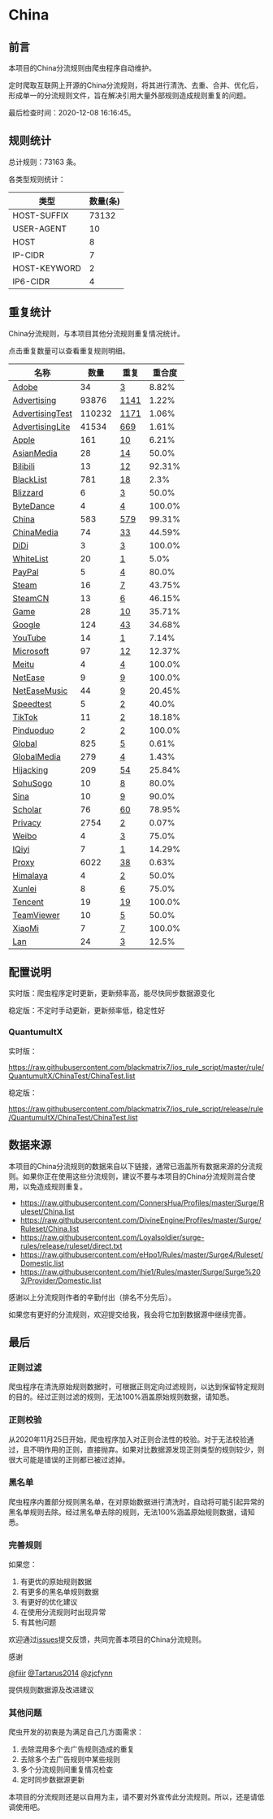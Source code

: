 # China

## 前言

本项目的China分流规则由爬虫程序自动维护。

定时爬取互联网上开源的China分流规则，将其进行清洗、去重、合并、优化后，形成单一的分流规则文件，旨在解决引用大量外部规则造成规则重复的问题。




最后检查时间：2020-12-08 16:16:45。

## 规则统计

总计规则：73163 条。

各类型规则统计：

| 类型 | 数量(条) |
| ---- | ---- |
| HOST-SUFFIX | 73132 |
| USER-AGENT | 10 |
| HOST | 8 |
| IP-CIDR | 7 |
| HOST-KEYWORD | 2 |
| IP6-CIDR | 4 |
## 重复统计

China分流规则，与本项目其他分流规则重复情况统计。

点击重复数量可以查看重复规则明细。

| 名称 | 数量 | 重复 | 重合度 |
| ---- | ---- | ---- | ------ |
|  [Adobe](https://github.com/blackmatrix7/ios_rule_script/tree/master/rule/QuantumultX/Adobe)    | 34   | [3](https://github.com/blackmatrix7/ios_rule_script/tree/master/rule/QuantumultX/ChinaTest/Repeat.list)   |   8.82% |
|  [Advertising](https://github.com/blackmatrix7/ios_rule_script/tree/master/rule/QuantumultX/Advertising)    | 93876   | [1141](https://github.com/blackmatrix7/ios_rule_script/tree/master/rule/QuantumultX/ChinaTest/Repeat.list)   |   1.22% |
|  [AdvertisingTest](https://github.com/blackmatrix7/ios_rule_script/tree/master/rule/QuantumultX/AdvertisingTest)    | 110232   | [1171](https://github.com/blackmatrix7/ios_rule_script/tree/master/rule/QuantumultX/ChinaTest/Repeat.list)   |   1.06% |
|  [AdvertisingLite](https://github.com/blackmatrix7/ios_rule_script/tree/master/rule/QuantumultX/AdvertisingLite)    | 41534   | [669](https://github.com/blackmatrix7/ios_rule_script/tree/master/rule/QuantumultX/ChinaTest/Repeat.list)   |   1.61% |
|  [Apple](https://github.com/blackmatrix7/ios_rule_script/tree/master/rule/QuantumultX/Apple)    | 161   | [10](https://github.com/blackmatrix7/ios_rule_script/tree/master/rule/QuantumultX/ChinaTest/Repeat.list)   |   6.21% |
|  [AsianMedia](https://github.com/blackmatrix7/ios_rule_script/tree/master/rule/QuantumultX/AsianMedia)    | 28   | [14](https://github.com/blackmatrix7/ios_rule_script/tree/master/rule/QuantumultX/ChinaTest/Repeat.list)   |   50.0% |
|  [Bilibili](https://github.com/blackmatrix7/ios_rule_script/tree/master/rule/QuantumultX/Bilibili)    | 13   | [12](https://github.com/blackmatrix7/ios_rule_script/tree/master/rule/QuantumultX/ChinaTest/Repeat.list)   |   92.31% |
|  [BlackList](https://github.com/blackmatrix7/ios_rule_script/tree/master/rule/QuantumultX/BlackList)    | 781   | [18](https://github.com/blackmatrix7/ios_rule_script/tree/master/rule/QuantumultX/ChinaTest/Repeat.list)   |   2.3% |
|  [Blizzard](https://github.com/blackmatrix7/ios_rule_script/tree/master/rule/QuantumultX/Blizzard)    | 6   | [3](https://github.com/blackmatrix7/ios_rule_script/tree/master/rule/QuantumultX/ChinaTest/Repeat.list)   |   50.0% |
|  [ByteDance](https://github.com/blackmatrix7/ios_rule_script/tree/master/rule/QuantumultX/ByteDance)    | 4   | [4](https://github.com/blackmatrix7/ios_rule_script/tree/master/rule/QuantumultX/ChinaTest/Repeat.list)   |   100.0% |
|  [China](https://github.com/blackmatrix7/ios_rule_script/tree/master/rule/QuantumultX/China)    | 583   | [579](https://github.com/blackmatrix7/ios_rule_script/tree/master/rule/QuantumultX/ChinaTest/Repeat.list)   |   99.31% |
|  [ChinaMedia](https://github.com/blackmatrix7/ios_rule_script/tree/master/rule/QuantumultX/ChinaMedia)    | 74   | [33](https://github.com/blackmatrix7/ios_rule_script/tree/master/rule/QuantumultX/ChinaTest/Repeat.list)   |   44.59% |
|  [DiDi](https://github.com/blackmatrix7/ios_rule_script/tree/master/rule/QuantumultX/DiDi)    | 3   | [3](https://github.com/blackmatrix7/ios_rule_script/tree/master/rule/QuantumultX/ChinaTest/Repeat.list)   |   100.0% |
|  [WhiteList](https://github.com/blackmatrix7/ios_rule_script/tree/master/rule/QuantumultX/WhiteList)    | 20   | [1](https://github.com/blackmatrix7/ios_rule_script/tree/master/rule/QuantumultX/ChinaTest/Repeat.list)   |   5.0% |
|  [PayPal](https://github.com/blackmatrix7/ios_rule_script/tree/master/rule/QuantumultX/PayPal)    | 5   | [4](https://github.com/blackmatrix7/ios_rule_script/tree/master/rule/QuantumultX/ChinaTest/Repeat.list)   |   80.0% |
|  [Steam](https://github.com/blackmatrix7/ios_rule_script/tree/master/rule/QuantumultX/Steam)    | 16   | [7](https://github.com/blackmatrix7/ios_rule_script/tree/master/rule/QuantumultX/ChinaTest/Repeat.list)   |   43.75% |
|  [SteamCN](https://github.com/blackmatrix7/ios_rule_script/tree/master/rule/QuantumultX/SteamCN)    | 13   | [6](https://github.com/blackmatrix7/ios_rule_script/tree/master/rule/QuantumultX/ChinaTest/Repeat.list)   |   46.15% |
|  [Game](https://github.com/blackmatrix7/ios_rule_script/tree/master/rule/QuantumultX/Game)    | 28   | [10](https://github.com/blackmatrix7/ios_rule_script/tree/master/rule/QuantumultX/ChinaTest/Repeat.list)   |   35.71% |
|  [Google](https://github.com/blackmatrix7/ios_rule_script/tree/master/rule/QuantumultX/Google)    | 124   | [43](https://github.com/blackmatrix7/ios_rule_script/tree/master/rule/QuantumultX/ChinaTest/Repeat.list)   |   34.68% |
|  [YouTube](https://github.com/blackmatrix7/ios_rule_script/tree/master/rule/QuantumultX/YouTube)    | 14   | [1](https://github.com/blackmatrix7/ios_rule_script/tree/master/rule/QuantumultX/ChinaTest/Repeat.list)   |   7.14% |
|  [Microsoft](https://github.com/blackmatrix7/ios_rule_script/tree/master/rule/QuantumultX/Microsoft)    | 97   | [12](https://github.com/blackmatrix7/ios_rule_script/tree/master/rule/QuantumultX/ChinaTest/Repeat.list)   |   12.37% |
|  [Meitu](https://github.com/blackmatrix7/ios_rule_script/tree/master/rule/QuantumultX/Meitu)    | 4   | [4](https://github.com/blackmatrix7/ios_rule_script/tree/master/rule/QuantumultX/ChinaTest/Repeat.list)   |   100.0% |
|  [NetEase](https://github.com/blackmatrix7/ios_rule_script/tree/master/rule/QuantumultX/NetEase)    | 9   | [9](https://github.com/blackmatrix7/ios_rule_script/tree/master/rule/QuantumultX/ChinaTest/Repeat.list)   |   100.0% |
|  [NetEaseMusic](https://github.com/blackmatrix7/ios_rule_script/tree/master/rule/QuantumultX/NetEaseMusic)    | 44   | [9](https://github.com/blackmatrix7/ios_rule_script/tree/master/rule/QuantumultX/ChinaTest/Repeat.list)   |   20.45% |
|  [Speedtest](https://github.com/blackmatrix7/ios_rule_script/tree/master/rule/QuantumultX/Speedtest)    | 5   | [2](https://github.com/blackmatrix7/ios_rule_script/tree/master/rule/QuantumultX/ChinaTest/Repeat.list)   |   40.0% |
|  [TikTok](https://github.com/blackmatrix7/ios_rule_script/tree/master/rule/QuantumultX/TikTok)    | 11   | [2](https://github.com/blackmatrix7/ios_rule_script/tree/master/rule/QuantumultX/ChinaTest/Repeat.list)   |   18.18% |
|  [Pinduoduo](https://github.com/blackmatrix7/ios_rule_script/tree/master/rule/QuantumultX/Pinduoduo)    | 2   | [2](https://github.com/blackmatrix7/ios_rule_script/tree/master/rule/QuantumultX/ChinaTest/Repeat.list)   |   100.0% |
|  [Global](https://github.com/blackmatrix7/ios_rule_script/tree/master/rule/QuantumultX/Global)    | 825   | [5](https://github.com/blackmatrix7/ios_rule_script/tree/master/rule/QuantumultX/ChinaTest/Repeat.list)   |   0.61% |
|  [GlobalMedia](https://github.com/blackmatrix7/ios_rule_script/tree/master/rule/QuantumultX/GlobalMedia)    | 279   | [4](https://github.com/blackmatrix7/ios_rule_script/tree/master/rule/QuantumultX/ChinaTest/Repeat.list)   |   1.43% |
|  [Hijacking](https://github.com/blackmatrix7/ios_rule_script/tree/master/rule/QuantumultX/Hijacking)    | 209   | [54](https://github.com/blackmatrix7/ios_rule_script/tree/master/rule/QuantumultX/ChinaTest/Repeat.list)   |   25.84% |
|  [SohuSogo](https://github.com/blackmatrix7/ios_rule_script/tree/master/rule/QuantumultX/SohuSogo)    | 10   | [8](https://github.com/blackmatrix7/ios_rule_script/tree/master/rule/QuantumultX/ChinaTest/Repeat.list)   |   80.0% |
|  [Sina](https://github.com/blackmatrix7/ios_rule_script/tree/master/rule/QuantumultX/Sina)    | 10   | [9](https://github.com/blackmatrix7/ios_rule_script/tree/master/rule/QuantumultX/ChinaTest/Repeat.list)   |   90.0% |
|  [Scholar](https://github.com/blackmatrix7/ios_rule_script/tree/master/rule/QuantumultX/Scholar)    | 76   | [60](https://github.com/blackmatrix7/ios_rule_script/tree/master/rule/QuantumultX/ChinaTest/Repeat.list)   |   78.95% |
|  [Privacy](https://github.com/blackmatrix7/ios_rule_script/tree/master/rule/QuantumultX/Privacy)    | 2754   | [2](https://github.com/blackmatrix7/ios_rule_script/tree/master/rule/QuantumultX/ChinaTest/Repeat.list)   |   0.07% |
|  [Weibo](https://github.com/blackmatrix7/ios_rule_script/tree/master/rule/QuantumultX/Weibo)    | 4   | [3](https://github.com/blackmatrix7/ios_rule_script/tree/master/rule/QuantumultX/ChinaTest/Repeat.list)   |   75.0% |
|  [IQiyi](https://github.com/blackmatrix7/ios_rule_script/tree/master/rule/QuantumultX/IQiyi)    | 7   | [1](https://github.com/blackmatrix7/ios_rule_script/tree/master/rule/QuantumultX/ChinaTest/Repeat.list)   |   14.29% |
|  [Proxy](https://github.com/blackmatrix7/ios_rule_script/tree/master/rule/QuantumultX/Proxy)    | 6022   | [38](https://github.com/blackmatrix7/ios_rule_script/tree/master/rule/QuantumultX/ChinaTest/Repeat.list)   |   0.63% |
|  [Himalaya](https://github.com/blackmatrix7/ios_rule_script/tree/master/rule/QuantumultX/Himalaya)    | 4   | [2](https://github.com/blackmatrix7/ios_rule_script/tree/master/rule/QuantumultX/ChinaTest/Repeat.list)   |   50.0% |
|  [Xunlei](https://github.com/blackmatrix7/ios_rule_script/tree/master/rule/QuantumultX/Xunlei)    | 8   | [6](https://github.com/blackmatrix7/ios_rule_script/tree/master/rule/QuantumultX/ChinaTest/Repeat.list)   |   75.0% |
|  [Tencent](https://github.com/blackmatrix7/ios_rule_script/tree/master/rule/QuantumultX/Tencent)    | 19   | [19](https://github.com/blackmatrix7/ios_rule_script/tree/master/rule/QuantumultX/ChinaTest/Repeat.list)   |   100.0% |
|  [TeamViewer](https://github.com/blackmatrix7/ios_rule_script/tree/master/rule/QuantumultX/TeamViewer)    | 10   | [5](https://github.com/blackmatrix7/ios_rule_script/tree/master/rule/QuantumultX/ChinaTest/Repeat.list)   |   50.0% |
|  [XiaoMi](https://github.com/blackmatrix7/ios_rule_script/tree/master/rule/QuantumultX/XiaoMi)    | 7   | [7](https://github.com/blackmatrix7/ios_rule_script/tree/master/rule/QuantumultX/ChinaTest/Repeat.list)   |   100.0% |
|  [Lan](https://github.com/blackmatrix7/ios_rule_script/tree/master/rule/QuantumultX/Lan)    | 24   | [3](https://github.com/blackmatrix7/ios_rule_script/tree/master/rule/QuantumultX/ChinaTest/Repeat.list)   |   12.5% |
## 配置说明

实时版：爬虫程序定时更新，更新频率高，能尽快同步数据源变化

稳定版：不定时手动更新，更新频率低，稳定性好

### QuantumultX 
实时版：

https://raw.githubusercontent.com/blackmatrix7/ios_rule_script/master/rule/QuantumultX/ChinaTest/ChinaTest.list

稳定版：

https://raw.githubusercontent.com/blackmatrix7/ios_rule_script/release/rule/QuantumultX/ChinaTest/ChinaTest.list

## 数据来源

本项目的China分流规则的数据来自以下链接，通常已涵盖所有数据来源的分流规则。如果你正在使用这些分流规则，建议不要与本项目的China分流规则混合使用，以免造成规则重复。

- https://raw.githubusercontent.com/ConnersHua/Profiles/master/Surge/Ruleset/China.list
- https://raw.githubusercontent.com/DivineEngine/Profiles/master/Surge/Ruleset/China.list
- https://raw.githubusercontent.com/Loyalsoldier/surge-rules/release/ruleset/direct.txt
- https://raw.githubusercontent.com/eHpo1/Rules/master/Surge4/Ruleset/Domestic.list
- https://raw.githubusercontent.com/lhie1/Rules/master/Surge/Surge%203/Provider/Domestic.list


感谢以上分流规则作者的辛勤付出（排名不分先后）。

如果您有更好的分流规则，欢迎提交给我，我会将它加到数据源中继续完善。

## 最后

### 正则过滤

爬虫程序在清洗原始规则数据时，可根据正则定向过滤规则，以达到保留特定规则的目的。经过正则过滤的规则，无法100%涵盖原始规则数据，请知悉。

### 正则校验

从2020年11月25日开始，爬虫程序加入对正则合法性的校验。对于无法校验通过，且不明作用的正则，直接抛弃。如果对比数据源发现正则类型的规则较少，则很大可能是错误的正则都已被过滤掉。

### 黑名单

爬虫程序内置部分规则黑名单，在对原始数据进行清洗时，自动将可能引起异常的黑名单规则去除。经过黑名单去除的规则，无法100%涵盖原始规则数据，请知悉。

### 完善规则

如果您：

1. 有更优的原始规则数据
2. 有更多的黑名单规则数据
3. 有更好的优化建议
4. 在使用分流规则时出现异常
5. 有其他问题

欢迎通过[issues](https://github.com/blackmatrix7/ios_rule_script/issues/new)提交反馈，共同完善本项目的China分流规则。

感谢

[@fiiir](https://github.com/fiiir) [@Tartarus2014](https://github.com/Tartarus2014) [@zjcfynn](https://github.com/zjcfynn) 

提供规则数据源及改进建议

### 其他问题

爬虫开发的初衷是为满足自己几方面需求：

1. 去除混用多个去广告规则造成的重复
2. 去除多个去广告规则中某些规则
3. 多个分流规则间重复情况检查
4. 定时同步数据源更新

本项目的分流规则还是以自用为主，请不要对外宣传此分流规则。所以，还是请低调使用吧。